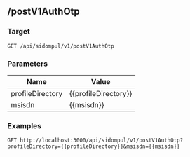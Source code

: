 ## /postV1AuthOtp


### Target
```
GET /api/sidompul/v1/postV1AuthOtp
```

### Parameters
Name | Value
--- | ---
profileDirectory|{{profileDirectory}}
msisdn|{{msisdn}}



### Examples

```
GET http://localhost:3000/api/sidompul/v1/postV1AuthOtp?profileDirectory={{profileDirectory}}&msisdn={{msisdn}}
```

